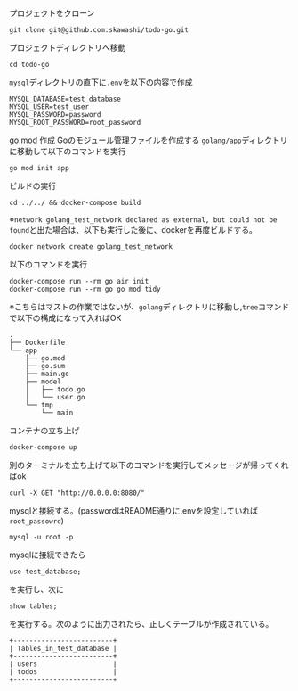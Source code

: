 プロジェクトをクローン
```
git clone git@github.com:skawashi/todo-go.git
```

プロジェクトディレクトリへ移動
```
cd todo-go
```

`mysql`ディレクトリの直下に`.env`を以下の内容で作成
```
MYSQL_DATABASE=test_database
MYSQL_USER=test_user
MYSQL_PASSWORD=password
MYSQL_ROOT_PASSWORD=root_password
```

go.mod 作成
Goのモジュール管理ファイルを作成する
`golang/app`ディレクトリに移動して以下のコマンドを実行
```
go mod init app
```

ビルドの実行
```
cd ../../ && docker-compose build
```
※`network golang_test_network declared as external, but could not be found`と出た場合は、以下も実行した後に、dockerを再度ビルドする。
```
docker network create golang_test_network
```

以下のコマンドを実行
```
docker-compose run --rm go air init
docker-compose run --rm go go mod tidy
```
※こちらはマストの作業ではないが、`golang`ディレクトリに移動し,`tree`コマンドで以下の構成になって入ればOK
```
.
├── Dockerfile
└── app
    ├── go.mod
    ├── go.sum
    ├── main.go
    ├── model
    │   ├── todo.go
    │   └── user.go
    └── tmp
        └── main
```

コンテナの立ち上げ
```
docker-compose up
```

別のターミナルを立ち上げて以下のコマンドを実行してメッセージが帰ってくればok
```
curl -X GET "http://0.0.0.0:8080/"
```

mysqlと接続する。(passwordはREADME通りに.envを設定していれば`root_passowrd`)
```
mysql -u root -p
```

mysqlに接続できたら
```
use test_database;
```
を実行し、次に
```
show tables;
```
を実行する。次のように出力されたら、正しくテーブルが作成されている。
```
+-------------------------+
| Tables_in_test_database |
+-------------------------+
| users                   |
| todos                   |
+-------------------------+
```
